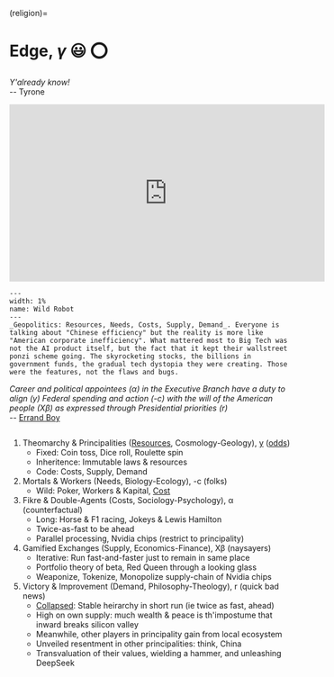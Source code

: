 (religion)=
# Edge, *γ* 😃 ⭕️

*Y'already know!*     
-- Tyrone

<iframe width="560" height="315" src="https://www.youtube.com/embed/1L0TLwqekak" title="YouTube video player" frameborder="0" allow="accelerometer; autoplay; clipboard-write; encrypted-media; gyroscope; picture-in-picture" allowfullscreen></iframe>

```{figure} https://upload.wikimedia.org/wikipedia/commons/7/72/Prometheus_and_Atlas%2C_Laconian_black-figure_kylix%2C_by_the_Arkesilas_Painter%2C_560-550_BC%2C_inv._16592_-_Museo_Gregoriano_Etrusco_-_Vatican_Museums_-_DSC01069.jpg
---
width: 1%
name: Wild Robot
---
_Geopolitics: Resources, Needs, Costs, Supply, Demand_. Everyone is talking about "Chinese efficiency" but the reality is more like "American corporate inefficiency". What mattered most to Big Tech was not the AI product itself, but the fact that it kept their wallstreet ponzi scheme going. The skyrocketing stocks, the billions in government funds, the gradual tech dystopia they were creating. Those were the features, not the flaws and bugs.
```
*Career and political appointees (α) in the Executive Branch have a duty to align (y) Federal spending and action (-c) with the will of the American people (Xβ) as expressed through Presidential priorities (r)*      
-- [Errand Boy](https://www.youtube.com/watch?v=uj93wjEzW5w)

```{bibliography}
```

1. Theomarchy & Principalities ([Resources](https://smart-stats.github.io/ds4bio_book/book/_build/html/logistic.html), Cosmology-Geology), [y](https://github.com/smart-stats/ds4bio_book?tab=readme-ov-file) ([odds](https://www.the-independent.com/news/world/americas/obama-situation-room-white-house-president-decision-making-a8378186.html))
   - Fixed: Coin toss, Dice roll, Roulette spin
   - Inheritence: Immutable laws & resources
   - Code: Costs, Supply, Demand
2. Mortals & Workers (Needs, Biology-Ecology), -c (folks)
   - Wild: Poker, Workers & Kapital, [Cost](https://en.wikipedia.org/wiki/Tragedy_of_the_commons)
3. Fikre & Double-Agents (Costs, Sociology-Psychology), α (counterfactual)
   - Long: Horse & F1 racing, Jokeys & Lewis Hamilton
   - Twice-as-fast to be ahead 
   - Parallel processing, Nvidia chips (restrict to principality)
4. Gamified Exchanges (Supply, Economics-Finance), Xβ (naysayers)
   - Iterative: Run fast-and-faster just to remain in same place 
   - Portfolio theory of beta, Red Queen through a looking glass
   - Weaponize, Tokenize, Monopolize supply-chain of Nvidia chips
5. Victory & Improvement (Demand, Philosophy-Theology), r (quick bad news)
   - [Collapsed](https://www.the-independent.com/news/world/americas/obama-situation-room-white-house-president-decision-making-a8378186.html): Stable heirarchy in short run (ie twice as fast, ahead)
   - High on own supply: much wealth & peace is th'impostume that inward breaks silicon valley
   - Meanwhile, other players in principality gain from local ecosystem
   - Unveiled resentment in other principalities: think, China
   - Transvaluation of their values, wielding a hammer, and unleashing DeepSeek

